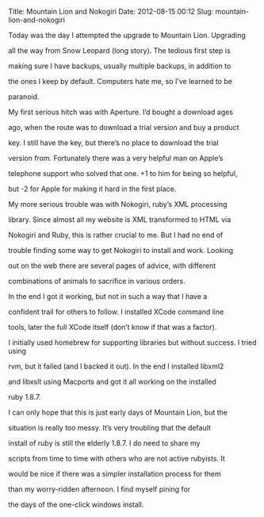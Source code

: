 Title: Mountain Lion and Nokogiri
Date: 2012-08-15 00:12
Slug: mountain-lion-and-nokogiri

Today was the day I attempted the upgrade to Mountain Lion. Upgrading

all the way from Snow Leopard (long story). The tedious first step is

making sure I have backups, usually multiple backups, in addition to

the ones I keep by default. Computers hate me, so I’ve learned to be

paranoid.

</p>

My first serious hitch was with Aperture. I’d bought a download ages

ago, when the route was to download a trial version and buy a product

key. I still have the key, but there’s no place to download the trial

version from. Fortunately there was a very helpful man on Apple’s

telephone support who solved that one. +1 to him for being so helpful,

but -2 for Apple for making it hard in the first place.

</p>

My more serious trouble was with Nokogiri, ruby’s XML processing

library. Since almost all my website is XML transformed to HTML via

Nokogiri and Ruby, this is rather crucial to me. But I had no end of

trouble finding some way to get Nokogiri to install and work. Looking

out on the web there are several pages of advice, with different

combinations of animals to sacrifice in various orders.

</p>

In the end I got it working, but not in such a way that I have a

confident trail for others to follow. I installed XCode command line

tools, later the full XCode itself (don’t know if that was a factor).

I initially used homebrew for supporting libraries but without success.
I tried using

rvm, but it failed (and I backed it out). In the end I installed libxml2

and libxslt using Macports and got it all working on the installed

ruby 1.8.7.

</p>

I can only hope that this is just early days of Mountain Lion, but the

situation is really too messy. It’s very troubling that the default

install of ruby is still the elderly 1.8.7. I do need to share my

scripts from time to time with others who are not active rubyists. It

would be nice if there was a simpler installation process for them

than my worry-ridden afternoon. I find myself pining for

the days of the one-click windows install.

</p>


